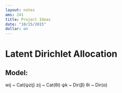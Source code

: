 ```yaml
---
layout: notes
ams: 241
title: Project Ideas
date: "10/15/2015"
dollar: on
---
```




# Latent Dirichlet Allocation

## Model:

wij ~ Cat(ψzij)
zij ~ Cat(θi)
ψk ~ Dir(β)
θi ~ Dir(α)
